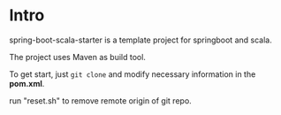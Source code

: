 # Intro

spring-boot-scala-starter is a template project for springboot and scala. 

The project uses Maven as build tool.

To get start, just `git clone` and modify necessary information in the **pom.xml**.

run "reset.sh" to remove remote origin of git repo.





